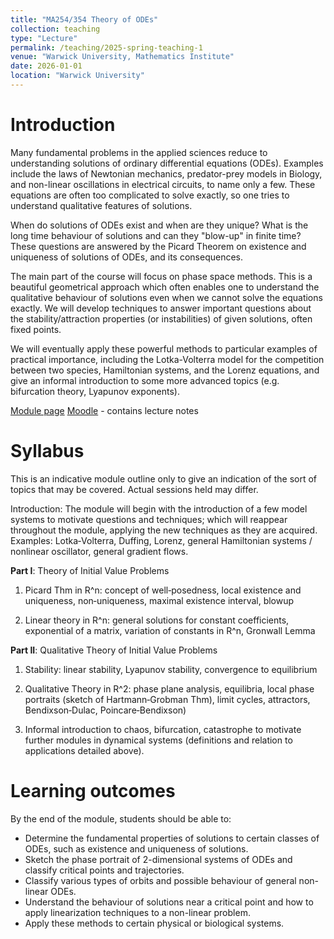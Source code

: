 ```yaml
---
title: "MA254/354 Theory of ODEs"
collection: teaching
type: "Lecture"
permalink: /teaching/2025-spring-teaching-1
venue: "Warwick University, Mathematics Institute"
date: 2026-01-01
location: "Warwick University"
---
```




Introduction
======
Many fundamental problems in the applied sciences reduce to understanding solutions of ordinary differential equations (ODEs). Examples include the laws of Newtonian mechanics, predator-prey models in Biology, and non-linear oscillations in electrical circuits, to name only a few. These equations are often too complicated to solve exactly, so one tries to understand qualitative features of solutions.

When do solutions of ODEs exist and when are they unique? What is the long time behaviour of solutions and can they "blow-up" in finite time? These questions are answered by the Picard Theorem on existence and uniqueness of solutions of ODEs, and its consequences.

The main part of the course will focus on phase space methods. This is a beautiful geometrical approach which often enables one to understand the qualitative behaviour of solutions even when we cannot solve the equations exactly. We will develop techniques to answer important questions about the stability/attraction properties (or instabilities) of given solutions, often fixed points.

We will eventually apply these powerful methods to particular examples of practical importance, including the Lotka-Volterra model for the competition between two species, Hamiltonian systems, and the Lorenz equations, and give an informal introduction to some more advanced topics (e.g. bifurcation theory, Lyapunov exponents).

[Module page](https://warwick.ac.uk/fac/sci/maths/currentstudents/modules/ma254/)
[Moodle](https://moodle.warwick.ac.uk/course/view.php?id=71653) - contains lecture notes

Syllabus
======
This is an indicative module outline only to give an indication of the sort of topics that may be covered. Actual sessions held may differ.

Introduction: The module will begin with the introduction of a few model systems to motivate questions and techniques; which will reappear throughout the module, applying the new techniques as they are acquired. Examples: Lotka‐Volterra, Duffing, Lorenz, general Hamiltonian systems / nonlinear oscillator, general gradient flows.

**Part I**: Theory of Initial Value Problems

1) Picard Thm in R^n: concept of well‐posedness, local existence and uniqueness, non‐uniqueness, maximal existence interval, blowup

2) Linear theory in R^n: general solutions for constant coefficients, exponential of a matrix, variation of constants in R^n, Gronwall Lemma

**Part II**: Qualitative Theory of Initial Value Problems

1) Stability: linear stability, Lyapunov stability, convergence to equilibrium

2) Qualitative Theory in R^2: phase plane analysis, equilibria, local phase portraits (sketch of Hartmann‐Grobman Thm), limit cycles, attractors, Bendixson‐Dulac, Poincare‐Bendixson)

3) Informal introduction to chaos, bifurcation, catastrophe to motivate further modules
in dynamical systems (definitions and relation to applications detailed above).

Learning outcomes
======
By the end of the module, students should be able to:

* Determine the fundamental properties of solutions to certain classes of ODEs, such as existence and uniqueness of solutions.
* Sketch the phase portrait of 2-dimensional systems of ODEs and classify critical points and trajectories.
* Classify various types of orbits and possible behaviour of general non-linear ODEs.
* Understand the behaviour of solutions near a critical point and how to apply linearization techniques to a non-linear problem.
* Apply these methods to certain physical or biological systems.




